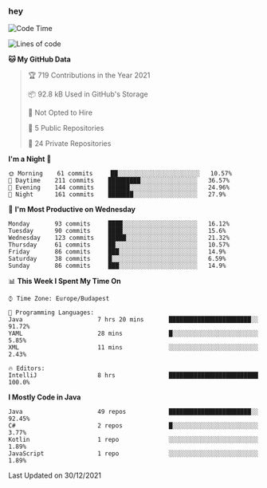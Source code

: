 ### hey

<!--START_SECTION:waka-->
![Code Time](http://img.shields.io/badge/Code%20Time-431%20hrs%2055%20mins-blue)

![Lines of code](https://img.shields.io/badge/From%20Hello%20World%20I%27ve%20Written-438%20Thousand%20lines%20of%20code-blue)

**🐱 My GitHub Data** 

> 🏆 719 Contributions in the Year 2021
 > 
> 📦 92.8 kB Used in GitHub's Storage 
 > 
> 🚫 Not Opted to Hire
 > 
> 📜 5 Public Repositories 
 > 
> 🔑 24 Private Repositories  
 > 
**I'm a Night 🦉** 

```text
🌞 Morning    61 commits     ██░░░░░░░░░░░░░░░░░░░░░░░   10.57% 
🌆 Daytime    211 commits    █████████░░░░░░░░░░░░░░░░   36.57% 
🌃 Evening    144 commits    ██████░░░░░░░░░░░░░░░░░░░   24.96% 
🌙 Night      161 commits    ███████░░░░░░░░░░░░░░░░░░   27.9%

```
📅 **I'm Most Productive on Wednesday** 

```text
Monday       93 commits     ████░░░░░░░░░░░░░░░░░░░░░   16.12% 
Tuesday      90 commits     ████░░░░░░░░░░░░░░░░░░░░░   15.6% 
Wednesday    123 commits    █████░░░░░░░░░░░░░░░░░░░░   21.32% 
Thursday     61 commits     ██░░░░░░░░░░░░░░░░░░░░░░░   10.57% 
Friday       86 commits     ███░░░░░░░░░░░░░░░░░░░░░░   14.9% 
Saturday     38 commits     █░░░░░░░░░░░░░░░░░░░░░░░░   6.59% 
Sunday       86 commits     ███░░░░░░░░░░░░░░░░░░░░░░   14.9%

```


📊 **This Week I Spent My Time On** 

```text
⌚︎ Time Zone: Europe/Budapest

💬 Programming Languages: 
Java                     7 hrs 20 mins       ███████████████████████░░   91.72% 
YAML                     28 mins             █░░░░░░░░░░░░░░░░░░░░░░░░   5.85% 
XML                      11 mins             ░░░░░░░░░░░░░░░░░░░░░░░░░   2.43%

🔥 Editors: 
IntelliJ                 8 hrs               █████████████████████████   100.0%

```

**I Mostly Code in Java** 

```text
Java                     49 repos            ███████████████████████░░   92.45% 
C#                       2 repos             █░░░░░░░░░░░░░░░░░░░░░░░░   3.77% 
Kotlin                   1 repo              ░░░░░░░░░░░░░░░░░░░░░░░░░   1.89% 
JavaScript               1 repo              ░░░░░░░░░░░░░░░░░░░░░░░░░   1.89%

```



 Last Updated on 30/12/2021
<!--END_SECTION:waka-->
